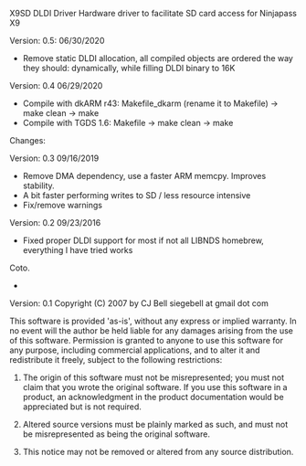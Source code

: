 X9SD DLDI Driver
Hardware driver to facilitate SD card access for Ninjapass X9

Version: 0.5:
06/30/2020
- Remove static DLDI allocation, all compiled objects are ordered the way they should: dynamically, while filling DLDI binary to 16K


Version: 0.4
06/29/2020

- Compile with dkARM r43: Makefile_dkarm (rename it to Makefile) -> make clean -> make
- Compile with TGDS 1.6: Makefile -> make clean -> make

Changes:

Version: 0.3
09/16/2019

- Remove DMA dependency, use a faster ARM memcpy. Improves stability.
- A bit faster performing writes to SD / less resource intensive
- Fix/remove warnings


Version: 0.2
09/23/2016
- Fixed proper DLDI support for most if not all LIBNDS homebrew, everything I have tried works


Coto.

-

Version: 0.1
Copyright (C) 2007 by CJ Bell
siegebell at gmail dot com


This software is provided 'as-is', without any express or implied warranty.  In
no event will the author be held liable for any damages arising from the use of
this software.  Permission is granted to anyone to use this software for any
purpose, including commercial applications, and to alter it and redistribute it
freely, subject to the following restrictions:

 1. The origin of this software must not be misrepresented; you must not claim
    that you wrote the original software. If you use this software in a
    product, an acknowledgment in the product documentation would be
    appreciated but is not required.

 2. Altered source versions must be plainly marked as such, and must not be
    misrepresented as being the original software.

 3. This notice may not be removed or altered from any source distribution.

